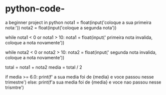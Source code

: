 # python-code-
a beginner project in python
nota1 = float(input('coloque a sua primeira nota:'))
nota2 = float(input('coloque a segunda nota'))


while nota1 < 0 or nota1 > 10:
    nota1 = float(input(' primeira nota invalida, coloque a nota novamente'))

while nota2 < 0 or nota2 > 10:
    nota2 = float(input(' segunda nota invalida, coloque a nota novamente'))


total = nota1 + nota2
media = total / 2


if media >= 6.0:
    print(f' a sua media foi de {media} e voce passou nesse trimestre')
else:
    print(f'a sua media foi de {media} e voce nao passou nesse trismtre')
